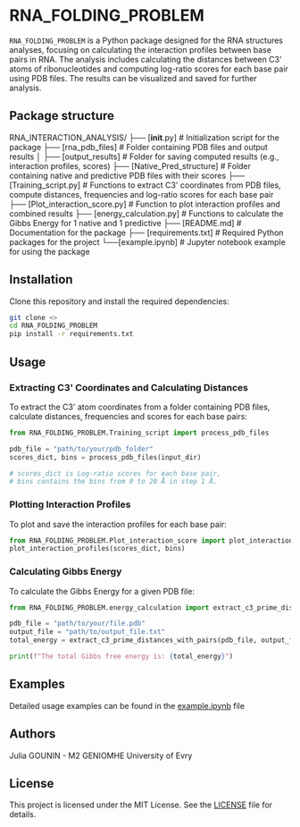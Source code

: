 # RNA_FOLDING_PROBLEM

`RNA_FOLDING_PROBLEM` is a Python package designed for the RNA structures analyses, focusing on calculating the interaction profiles between base pairs in RNA. The analysis includes calculating the distances between C3' atoms of ribonucleotides and computing log-ratio scores for each base pair using PDB files. The results can be visualized and saved for further analysis. 


## Package structure

RNA_INTERACTION_ANALYSIS/
├── [__init__.py]                    # Initialization script for the package
├── [rna_pdb_files]                  # Folder containing PDB files and output results
│   ├── [output_results]             # Folder for saving computed results (e.g., interaction profiles, scores)
├── [Native_Pred_structure]          # Folder containing native and predictive PDB files with their scores 
├── [Training_script.py]             # Functions to extract C3' coordinates from PDB files, compute distances, frequencies and log-ratio scores for each base pair
├── [Plot_interaction_score.py]      # Function to plot interaction profiles and combined results
├── [energy_calculation.py]          # Functions to calculate the Gibbs Energy for 1 native and 1 predictive
├── [README.md]                      # Documentation for the package
├── [requirements.txt]               # Required Python packages for the project
└──[example.ipynb]                   # Jupyter notebook example for using the package


## Installation

Clone this repository and install the required dependencies:

```bash
git clone <>
cd RNA_FOLDING_PROBLEM
pip install -r requirements.txt
```

## Usage

### Extracting C3' Coordinates and Calculating Distances

To extract the C3' atom coordinates from a folder containing PDB files, calculate distances, frequencies and scores for each base pairs:

```python
from RNA_FOLDING_PROBLEM.Training_script import process_pdb_files

pdb_file = "path/to/your/pdb_folder"
scores_dict, bins = process_pdb_files(input_dir)

# scores_dict is Log-ratio scores for each base pair,
# bins contains the bins from 0 to 20 Å in step 1 Å.

```

### Plotting Interaction Profiles

To plot and save the interaction profiles for each base pair:

```python
from RNA_FOLDING_PROBLEM.Plot_interaction_score import plot_interaction_profiles
plot_interaction_profiles(scores_dict, bins)

```

### Calculating Gibbs Energy

To calculate the Gibbs Energy for a given PDB file:

```python
from RNA_FOLDING_PROBLEM.energy_calculation import extract_c3_prime_distances_with_pairs

pdb_file = "path/to/your/file.pdb"
output_file = "path/to/output_file.txt"
total_energy = extract_c3_prime_distances_with_pairs(pdb_file, output_file)

print(f"The total Gibbs free energy is: {total_energy}")

```

## Examples

Detailed usage examples can be found in the [example.ipynb](../example.ipynb) file

## Authors

Julia GOUNIN - M2 GENIOMHE University of Evry

## License

This project is licensed under the MIT License. See the [LICENSE](LICENSE) file for details.